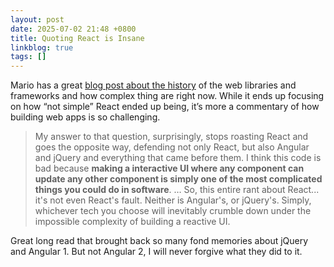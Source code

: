 ```yaml
---
layout: post
date: 2025-07-02 21:48 +0800
title: Quoting React is Insane
linkblog: true
tags: []
---
```


Mario has a great [blog post about the history](https://mbrizic.com/blog/react-is-insane/) of the web libraries and frameworks and how complex thing are right now. While it ends up focusing on how “not simple” React ended up being, it’s more a commentary of how building web apps is so challenging. 

> My answer to that question, surprisingly, stops roasting React and goes the opposite way, defending not only React, but also Angular and jQuery and everything that came before them. I think this code is bad because **making a interactive UI where any component can update any other component is simply one of the most complicated things you could do in software**.
> …
> So, this entire rant about React... it's not even React's fault. Neither is Angular's, or jQuery's. Simply, whichever tech you choose will inevitably crumble down under the impossible complexity of building a reactive UI.


Great long read that brought back so many fond memories about jQuery and Angular 1. But not Angular 2, I will never forgive what they did to it. 